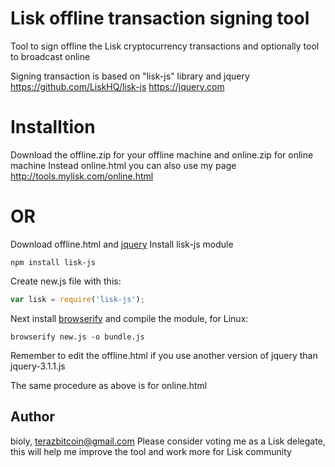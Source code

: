 # Lisk offline transaction signing tool
Tool to sign offline the Lisk cryptocurrency transactions and optionally tool to broadcast online

Signing transaction is based on "lisk-js" library and jquery
https://github.com/LiskHQ/lisk-js
https://jquery.com

# Installtion
Download the offline.zip for your offline machine and online.zip for online machine
Instead online.html you can also use my page http://tools.mylisk.com/online.html
# OR
Download offline.html and [jquery](https://jquery.com)
Install lisk-js module
```
npm install lisk-js
```
Create new.js file with this:
```js
var lisk = require('lisk-js');
```
Next install [browserify](http://browserify.org/) and compile the module, for Linux:
```
browserify new.js -o bundle.js
```
Remember to edit the offline.html if you use another version of jquery than jquery-3.1.1.js

The same procedure as above is for online.html


## Author
bioly, terazbitcoin@gmail.com
Please consider voting me as a Lisk delegate, this will help me improve the tool and work more for Lisk community 
